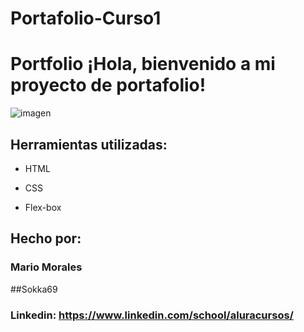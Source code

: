 ﻿# Portafolio-Curso1
# Portfolio ¡Hola, bienvenido a mi proyecto de portafolio!

![imagen](https://user-images.githubusercontent.com/77756047/211304452-220fedf0-f91b-490f-8a65-a60ce860bc5c.png)

## Herramientas utilizadas:

* HTML

* CSS

* Flex-box

## Hecho por:

### Mario Morales 
##Sokka69

### Linkedin: https://www.linkedin.com/school/aluracursos/

